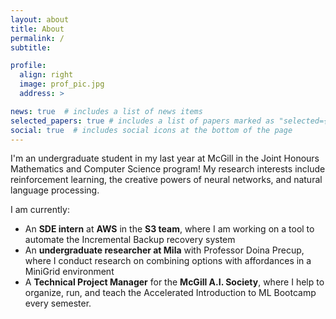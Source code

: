 ```yaml
---
layout: about
title: About
permalink: /
subtitle:

profile:
  align: right
  image: prof_pic.jpg
  address: >

news: true  # includes a list of news items
selected_papers: true # includes a list of papers marked as "selected={true}"
social: true  # includes social icons at the bottom of the page
---
```


I'm an undergraduate student in my last year at McGill in the Joint Honours Mathematics and Computer Science program! My research interests include reinforcement learning, the creative powers of neural networks, and natural language processing.

I am currently:

- An __SDE intern__ at __AWS__ in the __S3 team__, where I am working on a tool to automate the Incremental Backup recovery system
- An __undergraduate researcher at Mila__ with Professor Doina Precup, where I conduct research on combining options with affordances in a MiniGrid environment
- A __Technical Project Manager__ for the __McGill A.I. Society__, where I help to organize, run, and teach the Accelerated Introduction to ML Bootcamp every semester.

